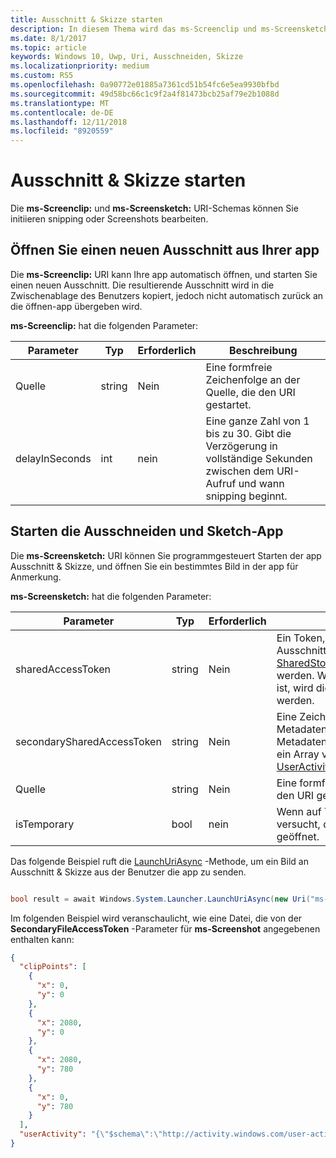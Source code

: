 ```yaml
---
title: Ausschnitt & Skizze starten
description: In diesem Thema wird das ms-Screenclip und ms-Screensketch URI-Schemas. Ihre app kann diese URI-Schemas zum Starten der app Ausschnitt & Skizze oder öffnen Sie einen neuen Ausschnitt verwenden.
ms.date: 8/1/2017
ms.topic: article
keywords: Windows 10, Uwp, Uri, Ausschneiden, Skizze
ms.localizationpriority: medium
ms.custom: RS5
ms.openlocfilehash: 0a90772e01885a7361cd51b54fc6e5ea9930bfbd
ms.sourcegitcommit: 49d58bc66c1c9f2a4f81473bcb25af79e2b1088d
ms.translationtype: MT
ms.contentlocale: de-DE
ms.lasthandoff: 12/11/2018
ms.locfileid: "8920559"
---
```

# <a name="launch-screen-snipping"></a>Ausschnitt & Skizze starten

Die **ms-Screenclip:** und **ms-Screensketch:** URI-Schemas können Sie initiieren snipping oder Screenshots bearbeiten.

## <a name="open-a-new-snip-from-your-app"></a>Öffnen Sie einen neuen Ausschnitt aus Ihrer app

Die **ms-Screenclip:** URI kann Ihre app automatisch öffnen, und starten Sie einen neuen Ausschnitt. Die resultierende Ausschnitt wird in die Zwischenablage des Benutzers kopiert, jedoch nicht automatisch zurück an die öffnen-app übergeben wird.

**ms-Screenclip:** hat die folgenden Parameter:

| Parameter | Typ | Erforderlich | Beschreibung |
| --- | --- | --- | --- |
| Quelle | string | Nein | Eine formfreie Zeichenfolge an der Quelle, die den URI gestartet. |
| delayInSeconds | int | nein | Eine ganze Zahl von 1 bis zu 30. Gibt die Verzögerung in vollständige Sekunden zwischen dem URI-Aufruf und wann snipping beginnt. |

## <a name="launching-the-snip--sketch-app"></a>Starten die Ausschneiden und Sketch-App

Die **ms-Screensketch:** URI können Sie programmgesteuert Starten der app Ausschnitt & Skizze, und öffnen Sie ein bestimmtes Bild in der app für Anmerkung.

**ms-Screensketch:** hat die folgenden Parameter:

| Parameter | Typ | Erforderlich | Beschreibung |
| --- | --- | --- | --- |
| sharedAccessToken | string | Nein | Ein Token, identifizieren die Datei in der Ausschnitt und Sketch-app zu öffnen. Aus [SharedStorageAccessManager.AddFile](https://docs.microsoft.com/uwp/api/windows.applicationmodel.datatransfer.sharedstorageaccessmanager.addfile)abgerufen werden. Wenn dieser Parameter nicht angegeben ist, wird die app ohne Öffnen der Datei gestartet werden. |
| secondarySharedAccessToken | string | Nein | Eine Zeichenfolge, die eine JSON-Datei mit Metadaten zu den Ausschnitt identifiziert. Die Metadaten können ein **ClipPoints** -Feld, mit der ein Array von x, y-Koordinaten bzw. ein [UserActivity](https://docs.microsoft.com/uwp/api/windows.applicationmodel.useractivities.useractivity)enthalten. |
| Quelle | string | Nein | Eine formfreie Zeichenfolge an der Quelle, die den URI gestartet. |
| isTemporary | bool | nein | Wenn auf True festgelegt, Bildschirmskizzen versucht, die Datei zu löschen, nachdem sie geöffnet. |

Das folgende Beispiel ruft die [LaunchUriAsync](https://docs.microsoft.com/uwp/api/Windows.System.Launcher#Windows_System_Launcher_LaunchUriAsync_Windows_Foundation_Uri_) -Methode, um ein Bild an Ausschnitt & Skizze aus der Benutzer die app zu senden.

```csharp

bool result = await Windows.System.Launcher.LaunchUriAsync(new Uri("ms-screensketch:edit?source=MyApp&isTemporary=false&sharedAccessToken=2C37ADDA-B054-40B5-8B38-11CED1E1A2D"));

```

Im folgenden Beispiel wird veranschaulicht, wie eine Datei, die von der **SecondaryFileAccessToken** -Parameter für **ms-Screenshot** angegebenen enthalten kann:

```json
{
  "clipPoints": [
    {
      "x": 0,
      "y": 0
    },
    {
      "x": 2080,
      "y": 0
    },
    {
      "x": 2080,
      "y": 780
    },
    {
      "x": 0,
      "y": 780
    }
  ],
  "userActivity": "{\"$schema\":\"http://activity.windows.com/user-activity.json\",\"UserActivity\":\"type\",\"1.0\":\"version\",\"cross-platform-identifiers\":[{\"platform\":\"windows_universal\",\"application\":\"Microsoft.MicrosoftEdge_8wekyb3d8bbwe!MicrosoftEdge\"},{\"platform\":\"host\",\"application\":\"edge.activity.windows.com\"}],\"activationUrl\":\"microsoft-edge:https://support.microsoft.com/en-us/help/13776/windows-use-snipping-tool-to-capture-screenshots\",\"contentUrl\":\"https://support.microsoft.com/en-us/help/13776/windows-use-snipping-tool-to-capture-screenshots\",\"visualElements\":{\"attribution\":{\"iconUrl\":\"https://www.microsoft.com/favicon.ico?v2\",\"alternateText\":\"microsoft.com\"},\"description\":\"https://support.microsoft.com/en-us/help/13776/windows-use-snipping-tool-to-capture-screenshots\",\"backgroundColor\":\"#FF0078D7\",\"displayText\":\"Use snipping tool to capture screenshots - Windows Help\",\"content\":{\"$schema\":\"http://adaptivecards.io/schemas/adaptive-card.json\",\"type\":\"AdaptiveCard\",\"version\":\"1.0\",\"body\":[{\"type\":\"Container\",\"items\":[{\"type\":\"TextBlock\",\"text\":\"Use snipping tool to capture screenshots - Windows Help\",\"weight\":\"bolder\",\"size\":\"large\",\"wrap\":true,\"maxLines\":3},{\"type\":\"TextBlock\",\"text\":\"https://support.microsoft.com/en-us/help/13776/windows-use-snipping-tool-to-capture-screenshots\",\"size\":\"normal\",\"wrap\":true,\"maxLines\":3}]}]}},\"isRoamable\":true,\"appActivityId\":\"https://support.microsoft.com/en-us/help/13776/windows-use-snipping-tool-to-capture-screenshots\"}"
}

```
